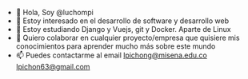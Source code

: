 - 👋 Hola, Soy @luchompi
- 👀 Estoy interesado en el desarrollo de software y desarrollo web 
- 🌱 Estoy estudiando Django y Vuejs, git y Docker. Aparte de Linux
- 💞️ Quiero colaborar en cualquier proyecto/empresa que quisiere mis conocimientos para aprender mucho más sobre este mundo
- 📫 Puedes contactarme al email lpichong@misena.edu.co  lpichon63@gmail.com

<!---
luchompi/luchompi is a ✨ special ✨ repository because its `README.md` (this file) appears on your GitHub profile.
You can click the Preview link to take a look at your changes.
--->
